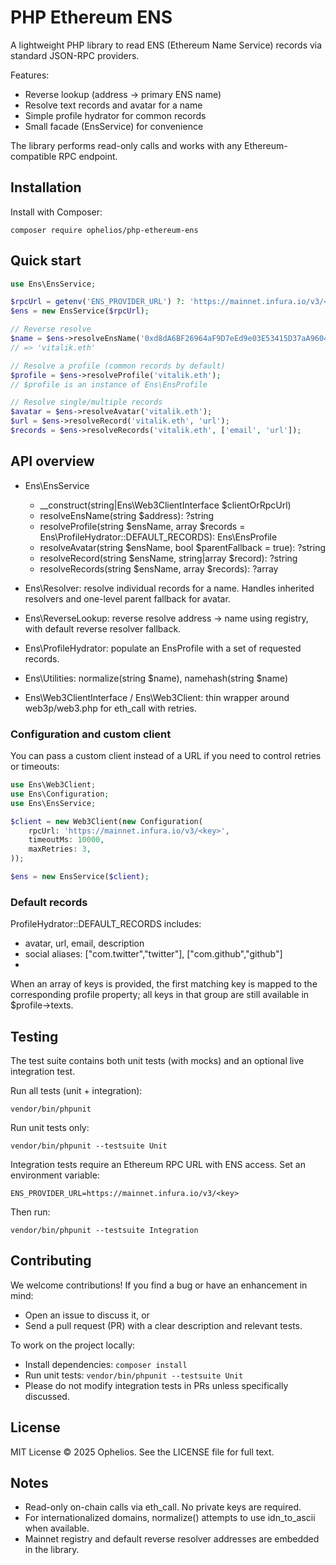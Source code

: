 # PHP Ethereum ENS

A lightweight PHP library to read ENS (Ethereum Name Service) records via standard JSON-RPC providers.

Features:
- Reverse lookup (address -> primary ENS name)
- Resolve text records and avatar for a name
- Simple profile hydrator for common records
- Small facade (EnsService) for convenience

The library performs read-only calls and works with any Ethereum-compatible RPC endpoint.

## Installation

Install with Composer:

```
composer require ophelios/php-ethereum-ens
```

## Quick start

```php
use Ens\EnsService;

$rpcUrl = getenv('ENS_PROVIDER_URL') ?: 'https://mainnet.infura.io/v3/<key>';
$ens = new EnsService($rpcUrl);

// Reverse resolve
$name = $ens->resolveEnsName('0xd8dA6BF26964aF9D7eEd9e03E53415D37aA96045');
// => 'vitalik.eth'

// Resolve a profile (common records by default)
$profile = $ens->resolveProfile('vitalik.eth');
// $profile is an instance of Ens\EnsProfile

// Resolve single/multiple records
$avatar = $ens->resolveAvatar('vitalik.eth');
$url = $ens->resolveRecord('vitalik.eth', 'url');
$records = $ens->resolveRecords('vitalik.eth', ['email', 'url']);
```

## API overview

- Ens\\EnsService
  - __construct(string|Ens\\Web3ClientInterface $clientOrRpcUrl)
  - resolveEnsName(string $address): ?string
  - resolveProfile(string $ensName, array $records = Ens\\ProfileHydrator::DEFAULT_RECORDS): Ens\\EnsProfile
  - resolveAvatar(string $ensName, bool $parentFallback = true): ?string
  - resolveRecord(string $ensName, string|array $record): ?string
  - resolveRecords(string $ensName, array $records): ?array

- Ens\\Resolver: resolve individual records for a name. Handles inherited resolvers and one-level parent fallback for avatar.
- Ens\\ReverseLookup: reverse resolve address -> name using registry, with default reverse resolver fallback.
- Ens\\ProfileHydrator: populate an EnsProfile with a set of requested records.
- Ens\\Utilities: normalize(string $name), namehash(string $name)
- Ens\\Web3ClientInterface / Ens\\Web3Client: thin wrapper around web3p/web3.php for eth_call with retries.

### Configuration and custom client

You can pass a custom client instead of a URL if you need to control retries or timeouts:

```php
use Ens\Web3Client;
use Ens\Configuration;
use Ens\EnsService;

$client = new Web3Client(new Configuration(
    rpcUrl: 'https://mainnet.infura.io/v3/<key>',
    timeoutMs: 10000,
    maxRetries: 3,
));

$ens = new EnsService($client);
```

### Default records

ProfileHydrator::DEFAULT_RECORDS includes:
- avatar, url, email, description
- social aliases: ["com.twitter","twitter"], ["com.github","github"]
- 
When an array of keys is provided, the first matching key is mapped to the corresponding profile property; all keys 
in that group are still available in $profile->texts.

## Testing

The test suite contains both unit tests (with mocks) and an optional live integration test.

Run all tests (unit + integration):

```
vendor/bin/phpunit
```

Run unit tests only:

```
vendor/bin/phpunit --testsuite Unit
```

Integration tests require an Ethereum RPC URL with ENS access. Set an environment variable:

```
ENS_PROVIDER_URL=https://mainnet.infura.io/v3/<key>
```

Then run:

```
vendor/bin/phpunit --testsuite Integration
```

## Contributing

We welcome contributions! If you find a bug or have an enhancement in mind:
- Open an issue to discuss it, or
- Send a pull request (PR) with a clear description and relevant tests.

To work on the project locally:
- Install dependencies: `composer install`
- Run unit tests: `vendor/bin/phpunit --testsuite Unit`
- Please do not modify integration tests in PRs unless specifically discussed.

## License

MIT License © 2025 Ophelios. See the LICENSE file for full text.

## Notes

- Read-only on-chain calls via eth_call. No private keys are required.
- For internationalized domains, normalize() attempts to use idn_to_ascii when available.
- Mainnet registry and default reverse resolver addresses are embedded in the library.
